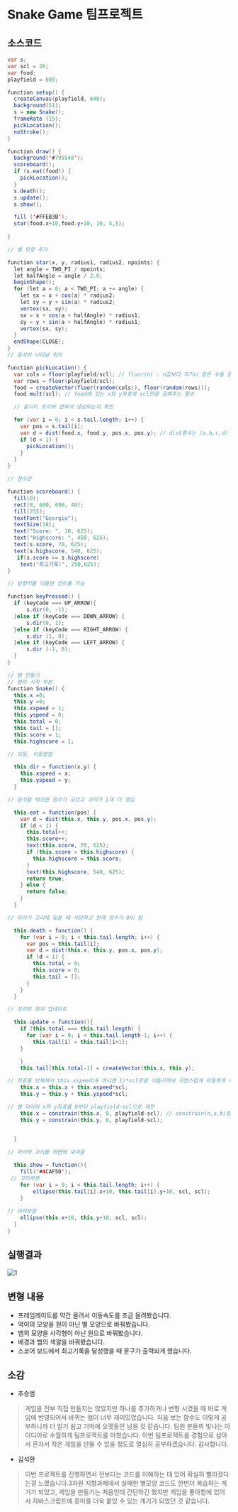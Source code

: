 # Snake Game 팀프로젝트
## 소스코드
``` java script
var s;
var scl = 20;
var food;
playfield = 600;

function setup() {
  createCanvas(playfield, 640);
  background(51);
  s = new Snake();
  frameRate (15);
  pickLocation();
  noStroke();
}

function draw() {
  background('#795548');
  scoreboard();
  if (s.eat(food)) {
    pickLocation();
  }
  s.death();
  s.update();
  s.show();

  fill ('#FFEB3B');
  star(food.x+10,food.y+10, 10, 5,5);
    
}

// 별 모양 추가

function star(x, y, radius1, radius2, npoints) {
  let angle = TWO_PI / npoints;
  let halfAngle = angle / 2.0;
  beginShape();
  for (let a = 0; a < TWO_PI; a += angle) {
    let sx = x + cos(a) * radius2;
    let sy = y + sin(a) * radius2;
    vertex(sx, sy);
    sx = x + cos(a + halfAngle) * radius1;
    sy = y + sin(a + halfAngle) * radius1;
    vertex(sx, sy);
  }
  endShape(CLOSE);
}
// 음식이 나타날 위치

function pickLocation() {
  var cols = floor(playfield/scl); // floor(n) : n값보다 작거나 같은 수들 중에서 가장 가까운 정수 값을 저장
  var rows = floor(playfield/scl); 
  food = createVector(floor(random(cols)), floor(random(rows)));
  food.mult(scl); // food에 있는 x와 y좌표에 scl만큼 곱해주는 함수

  // 음식이 꼬리와 겹쳐서 생성되는지 확인

  for (var i = 0; i < s.tail.length; i++) {
    var pos = s.tail[i];
    var d = dist(food.x, food.y, pos.x, pos.y); // dist함수는 (a,b,c,d) ab의 좌표와 cd의 좌표사이의 거리를 구함
    if (d < 1) {
      pickLocation();
    }
  }
}

// 점수판

function scoreboard() {
  fill(0);
  rect(0, 600, 600, 40);
  fill(255);
  textFont("Georgia");
  textSize(18);
  text("Score: ", 10, 625);
  text("Highscore: ", 450, 625);
  text(s.score, 70, 625);
  text(s.highscore, 540, 625);
   if(s.score >= s.highscore)
    text("최고기록!", 250,625);
}

// 방향키를 이용한 컨트롤 기능

function keyPressed() {
  if (keyCode === UP_ARROW){
      s.dir(0, -1);
  }else if (keyCode === DOWN_ARROW) {
      s.dir(0, 1);
  }else if (keyCode === RIGHT_ARROW) {
      s.dir (1, 0);
  }else if (keyCode === LEFT_ARROW) {
      s.dir (-1, 0);
  }
}

// 뱀 만들기
// 뱀의 시작 부분
function Snake() {
  this.x =0;
  this.y =0;
  this.xspeed = 1;
  this.yspeed = 0;
  this.total = 0;
  this.tail = [];
  this.score = 1;
  this.highscore = 1;

// 이동, 이동방향

  this.dir = function(x,y) {
    this.xspeed = x;
    this.yspeed = y;
  }

// 음식을 먹으면 점수가 오르고 꼬리가 1개 더 생김

  this.eat = function(pos) {
    var d = dist(this.x, this.y, pos.x, pos.y);
    if (d < 1) {
      this.total++;
      this.score++;
      text(this.score, 70, 625);
      if (this.score > this.highscore) {
        this.highscore = this.score;
      }
      text(this.highscore, 540, 625);
      return true;
    } else {
      return false;
    }
  }

// 머리가 꼬리에 닿을 때 사망하고 현재 점수가 0이 됨

  this.death = function() {
    for (var i = 0; i < this.tail.length; i++) {
      var pos = this.tail[i];
      var d = dist(this.x, this.y, pos.x, pos.y);
      if (d < 1) {
        this.total = 0;
        this.score = 0;
        this.tail = [];
      }
    }
  }

// 꼬리와 위치 업데이트

  this.update = function(){
    if (this.total === this.tail.length) {
      for (var i = 0; i < this.tail.length-1; i++) {
        this.tail[i] = this.tail[i+1];
    }

    }
    this.tail[this.total-1] = createVector(this.x, this.y);

// 좌표를 반복해서 this.xspeed(0 아니면 1)*scl만큼 이동시켜서 자연스럽게 이동하게 하기
    this.x = this.x + this.xspeed*scl;
    this.y = this.y + this.yspeed*scl;

// 뱀 머리의 x와 y좌표를 0부터 playfield-scl으로 제한
    this.x = constrain(this.x, 0, playfield-scl); // constrain(n,a,b)함수  n을 a와 b사이의 값으로 제한함
    this.y = constrain(this.y, 0, playfield-scl);


  }
  
// 머리와 꼬리를 화면에 보여줌

  this.show = function(){
    fill('#4CAF50');
 // 꼬리부분 
    for (var i = 0; i < this.tail.length; i++) {
        ellipse(this.tail[i].x+10, this.tail[i].y+10, scl, scl);
    }
    
// 머리부분
    ellipse(this.x+10, this.y+10, scl, scl);
  }
}
```

## 실행결과
![1](img/snakeTeam2.gif)

## 변형 내용
* 프레임레이트를 약간 올려서 이동속도를 조금 올려봤습니다.
* 먹이의 모양을 원이 아닌 별 모양으로 바꿔봤습니다.
* 뱀의 모양을 사각형이 아닌 원으로 바꿔봤습니다.
* 배경과 뱀의 색깔을 바꿔봤습니다.
* 스코어 보드에서 최고기록을 달성했을 때 문구가 출력되게 했습니다.

## 소감
* 추승범
> 게임을 전부 직접 만들지는 않았지만 하나를 추가하거나 변형 시켰을 때 바로 게임에 반영되어서 바뀌는 점이 너무 재미있었습니다. 처음 보는 함수도 이렇게 공부하니까 더 알기 쉽고 기억에 오랫동안 남을 것 같습니다. 팀원 분들의 빛나는 아이디어로 수월하게 팀프로젝트를 마쳤습니다. 이번 팀프로젝트를 경험으로 삼아서 혼자서 작은 게임을 만들 수 있을 정도로 열심히 공부하겠습니다. 감사합니다.


* 김석환
> 이번 프로젝트를 진행하면서 전보다는 코드를 이해하는 데 있어 확실히 빨라졌다는걸 느꼈습니다.3차원 지형과제에서 실패한 별모양 코드도 한번더 복습하는 계기가 되었고, 게임을 만들기는 처음인데 간단하긴 했지만 게임을 좋아함에 있어서 자바스크립트에 흥미를 더욱 붙있 수 있는 계기가 되었던 것 같습니다.

